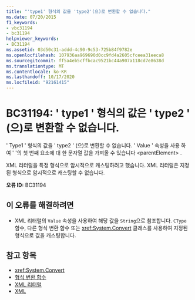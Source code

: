 ```yaml
---
title: "'type1' 형식의 값을 'type2'(으)로 변환할 수 없습니다."
ms.date: 07/20/2015
f1_keywords:
- vbc31194
- bc31194
helpviewer_keywords:
- BC31194
ms.assetid: 03d50c31-addd-4c90-9c53-725b84f9782e
ms.openlocfilehash: 107936aa969690d0cc9fd4a2605cfceea31eeca8
ms.sourcegitcommit: ff5a4eb5cffbcac9521bc44a907a118cd7e8638d
ms.translationtype: MT
ms.contentlocale: ko-KR
ms.lasthandoff: 10/17/2020
ms.locfileid: "92161415"
---
```

# <a name="bc31194-value-of-type-type1-cannot-be-converted-to-type2"></a>BC31194: ' type1 ' 형식의 값은 ' type2 ' (으)로 변환할 수 없습니다.

' Type1 ' 형식의 값을 ' type2 ' (으)로 변환할 수 없습니다. ' Value ' 속성을 사용 하 여 ' '의 첫 번째 요소에 대 한 문자열 값을 가져올 수 있습니다 \<parentElement> .

 XML 리터럴을 특정 형식으로 암시적으로 캐스팅하려고 했습니다. XML 리터럴은 지정된 형식으로 암시적으로 캐스팅할 수 없습니다.

 **오류 ID:** BC31194

## <a name="to-correct-this-error"></a>이 오류를 해결하려면

- XML 리터럴의 `Value` 속성을 사용하여 해당 값을 `String`으로 참조합니다. `CType` 함수, 다른 형식 변환 함수 또는 <xref:System.Convert> 클래스를 사용하여 지정된 형식으로 값을 캐스팅합니다.

## <a name="see-also"></a>참고 항목

- <xref:System.Convert>
- [형식 변환 함수](../functions/type-conversion-functions.md)
- [XML 리터럴](../xml-literals/index.md)
- [XML](../../programming-guide/language-features/xml/index.md)
